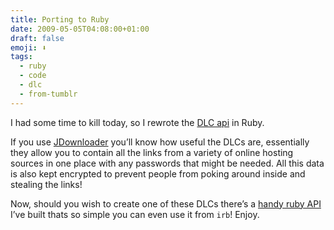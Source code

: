 ```yaml
---
title: Porting to Ruby
date: 2009-05-05T04:08:00+01:00
draft: false
emoji: ⬇️
tags:
  - ruby
  - code
  - dlc
  - from-tumblr
---
```

I had some time to kill today, so I rewrote the [DLC api](https://www.jdownloader.org/news/blog/x20090501-002-dlcapi-oop) in Ruby.

If you use [JDownloader](https://jdownloader.org) you’ll know how useful the DLCs are, essentially they allow you to contain all the links from a variety of online hosting sources in one place with any passwords that might be needed. All this data is also kept encrypted to prevent people from poking around inside and stealing the links!

Now, should you wish to create one of these DLCs there’s a [handy ruby API](https://github.com/jphastings/ruby-DLC) I’ve built thats so simple you can even use it from `irb`! Enjoy.
